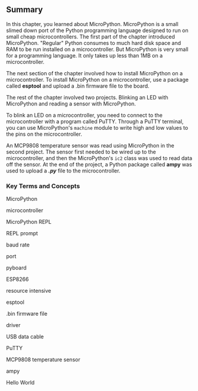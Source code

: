 
## Summary
In this chapter, you learned about MicroPython. MicroPython is a small slimed down port of the Python programming language designed to run on small cheap microcontrollers. The first part of the chapter introduced MicroPython. "Regular" Python consumes to much hard disk space and RAM to be run installed on a microcontroller. But MicroPython is very small for a programming language. It only takes up less than 1MB on a microcontroller.

The next section of the chapter involved how to install MicroPython on a microcontroller. To install MicroPython on a microcontroller, use a package called **esptool** and upload a .bin firmware file to the board.

The rest of the chapter involved two projects. Blinking an LED with MicroPython and reading a sensor with MicroPython.

To blink an LED on a microcontroller, you need to connect to the microcontroller with a program called PuTTY. Through a PuTTY terminal, you can use MicroPython's ```machine``` module to write high and low values to the pins on the microcontroller. 

An MCP9808 temperature sensor was read using MicroPython in the second project. The sensor first needed to be wired up to the microcontroller, and then the MicroPython's ```ic2``` class was used to read data off the sensor. At the end of the project, a Python package called **ampy** was used to upload a **_.py_** file to the microcontroller.
### Key Terms and Concepts
MicroPython

microcontroller

MicroPython REPL

REPL prompt

baud rate

port

pyboard

ESP8266

resource intensive

esptool

.bin firmware file

driver

USB data cable

PuTTY

MCP9808 temperature sensor

ampy

Hello World

 

